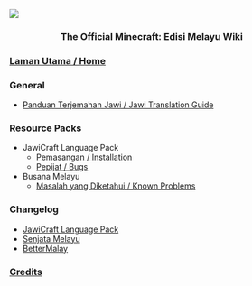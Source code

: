 ![](https://i.imgur.com/Wo8lhJl.png)
<h3 align="center"> The Official Minecraft: Edisi Melayu Wiki<br />

### [Laman Utama / Home](https://github.com/Minecraft-EdisiMelayu/MCEM-Wiki/wiki)
### General
- [Panduan Terjemahan Jawi / Jawi Translation Guide](https://github.com/Minecraft-EdisiMelayu/MCEM-Wiki/wiki/Minecraft-Jawi-Translation-Guide-%7C-Panduan-Terjemahan-Jawi-untuk-Minecraft)
### Resource Packs
- JawiCraft Language Pack
  - [Pemasangan / Installation](https://github.com/Minecraft-EdisiMelayu/MCEM-Wiki/wiki/JawiCraft-Language-Pack-%E2%80%90-Pemasangan--%7C-Installation)
  - [Pepijat / Bugs](https://github.com/Minecraft-EdisiMelayu/MCEM-Wiki/wiki/JawiCraft-Language-Pack-%E2%80%90-Pepijat-%7C-Bugs)
- Busana Melayu
  - [Masalah yang Diketahui / Known Problems](https://github.com/Minecraft-EdisiMelayu/MCEM-Wiki/wiki/Busana-Melayu#masalah-yang-diketahui--known-problems)
 
### Changelog
- [JawiCraft Language Pack](https://github.com/Minecraft-EdisiMelayu/Arkib-JawiCraft/blob/main/log-perubahan.md)
- [Senjata Melayu](https://github.com/Minecraft-EdisiMelayu/MCEM-Wiki/wiki/Senjata-Melayu-‐-Changelog)
- [BetterMalay](https://github.com/Minecraft-EdisiMelayu/MCEM-Wiki/wiki/BetterMalay-Language-Pack-‐-Changelog)

### [Credits](https://github.com/Minecraft-EdisiMelayu/MCEM-Wiki/wiki/MCEM-‐-Credits)
